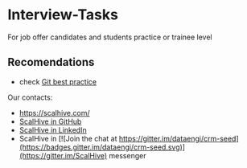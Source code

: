 # Interview-Tasks
For job offer candidates and students practice or trainee level
## Recomendations
 - check [Git best practice](https://github.com/awesome-it-ternopil/best-practices/wiki/Git-best-practice)
 
 Our contacts:
 - https://scalhive.com/
 - [ScalHive in GitHub](https://github.com/ScalHive)
 - [ScalHive in LinkedIn](https://www.linkedin.com/company/17977372/)
 - ScalHive in [![Join the chat at https://gitter.im/dataengi/crm-seed](https://badges.gitter.im/dataengi/crm-seed.svg)](https://gitter.im/ScalHive) messenger
